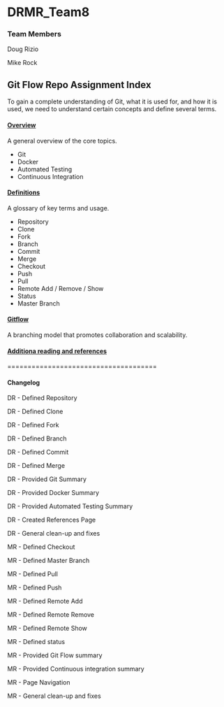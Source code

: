 # DRMR_Team8 

### Team Members

Doug Rizio

Mike Rock



## Git Flow Repo Assignment Index 

To gain a complete understanding of Git, what it is used for, and how it is used, we need to understand certain concepts and define several terms.


#### [Overview](Section_1_overview.md)

A general overview of the core topics.
- Git
- Docker
- Automated Testing
- Continuous Integration


#### [Definitions](/definitions.md)
A glossary of key terms and usage.
- Repository
- Clone
- Fork
- Branch
- Commit
- Merge
- Checkout
- Push
- Pull 
- Remote Add / Remove / Show
- Status
- Master Branch


#### [Gitflow](/gitflow.md)
A branching model that promotes collaboration and scalability. 


#### [Additiona reading and references ](/reference.md)

=====================================
#### Changelog

DR - Defined Repository

DR - Defined Clone

DR - Defined Fork

DR - Defined Branch

DR - Defined Commit

DR - Defined Merge

DR - Provided Git Summary

DR - Provided Docker Summary

DR - Provided Automated Testing Summary

DR - Created References Page

DR - General clean-up and fixes

MR - Defined Checkout

MR - Defined Master Branch

MR - Defined Pull

MR - Defined Push

MR - Defined Remote Add

MR - Defined Remote Remove

MR - Defined Remote Show

MR - Defined status

MR - Provided Git Flow summary

MR - Provided Continuous integration summary

MR - Page Navigation

MR - General clean-up and fixes


